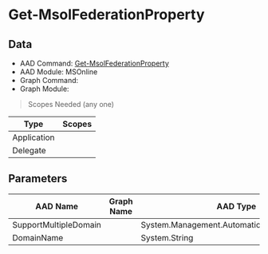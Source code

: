 # Get-MsolFederationProperty

> 

## Data

+ AAD Command: [Get-MsolFederationProperty](https://docs.microsoft.com/en-us/powershell/module/MSOnline/Get-MsolFederationProperty)
+ AAD Module: MSOnline
+ Graph Command: []()
+ Graph Module: 

> Scopes Needed (any one)

|Type|Scopes|
|---|---|
|Application||
|Delegate||

## Parameters

|AAD Name|Graph Name|AAD Type|Graph Type|Infos|
|---|---|---|---|---|
|SupportMultipleDomain||System.Management.Automation.SwitchParameter|||
|DomainName||System.String|||

